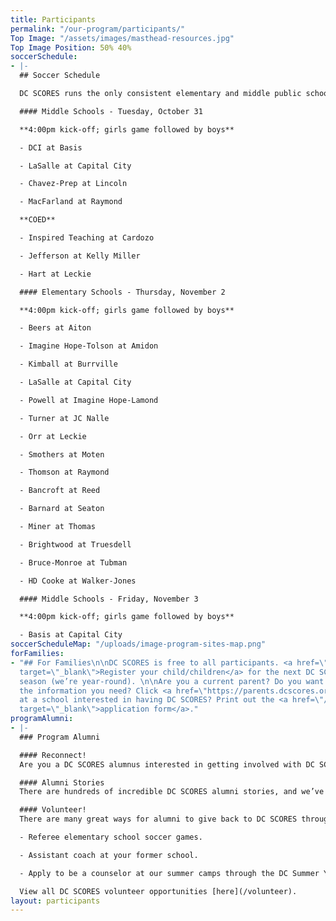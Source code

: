 ```yaml
---
title: Participants
permalink: "/our-program/participants/"
Top Image: "/assets/images/masthead-resources.jpg"
Top Image Position: 50% 40%
soccerSchedule:
- |-
  ## Soccer Schedule

  DC SCORES runs the only consistent elementary and middle public school soccer leagues for both boys and girls in the District of Columbia. Additionally, beginning in the fall of 2016, DC SCORES is running the DC SCORES City League, a District-wide recreation center soccer league run in partnership with the DC Department of Parks and Recreation. <a href="https://www.google.com/maps/d/u/0/viewer?mid=1ArueGtkLKryfnhjFva-7hHSZlD8&ll=38.8939219214454%2C-77.01469049999997&z=12" target="_blank">MAP of SITES</a>

  #### Middle Schools - Tuesday, October 31

  **4:00pm kick-off; girls game followed by boys**

  - DCI at Basis

  - LaSalle at Capital City

  - Chavez-Prep at Lincoln

  - MacFarland at Raymond

  **COED**

  - Inspired Teaching at Cardozo

  - Jefferson at Kelly Miller

  - Hart at Leckie

  #### Elementary Schools - Thursday, November 2

  **4:00pm kick-off; girls game followed by boys**

  - Beers at Aiton

  - Imagine Hope-Tolson at Amidon

  - Kimball at Burrville

  - LaSalle at Capital City

  - Powell at Imagine Hope-Lamond

  - Turner at JC Nalle

  - Orr at Leckie

  - Smothers at Moten

  - Thomson at Raymond

  - Bancroft at Reed

  - Barnard at Seaton

  - Miner at Thomas

  - Brightwood at Truesdell

  - Bruce-Monroe at Tubman

  - HD Cooke at Walker-Jones

  #### Middle Schools - Friday, November 3

  **4:00pm kick-off; girls game followed by boys**

  - Basis at Capital City
soccerScheduleMap: "/uploads/image-program-sites-map.png"
forFamilies:
- "## For Families\n\nDC SCORES is free to all participants. <a href=\"http://register.dcscores.org\"
  target=\"_blank\">Register your child/children</a> for the next DC SCORES programming
  season (we’re year-round). \n\nAre you a current parent? Do you want to get all
  the information you need? Click <a href=\"https://parents.dcscores.org/\" target=\"_blank\">HERE</a>\n\nWork
  at a school interested in having DC SCORES? Print out the <a href=\"/uploads/dc-scores-new-school-application-2017.pdf\"
  target=\"_blank\">application form</a>."
programAlumni:
- |-
  ### Program Alumni

  #### Reconnect!
  Are you a DC SCORES alumnus interested in getting involved with DC SCORES? It’s easy to do! Simply email <a href="mailto:alumni@dcscores.org" target="_blank">alumni@dcscores.org</a>. You can also connect on social media by following <a href="https://www.instagram.com/DCSalumni/" target="_blank">@DCSalumni</a> on Instagram and @dcscores on Snapchat.

  #### Alumni Stories
  There are hundreds of incredible DC SCORES alumni stories, and we’ve been lucky to document just a few of them on our [blog](/blog).

  #### Volunteer!
  There are many great ways for alumni to give back to DC SCORES through volunteering.

  - Referee elementary school soccer games.

  - Assistant coach at your former school.

  - Apply to be a counselor at our summer camps through the DC Summer Youth Employment Program (SYEP).

  View all DC SCORES volunteer opportunities [here](/volunteer).
layout: participants
---
```


